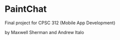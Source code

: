 # PaintChat
Final project for CPSC 312 (Mobile App Development)

by Maxwell Sherman and Andrew Italo
